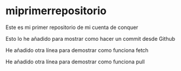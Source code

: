 # miprimerrepositorio
Este es mi primer repositorio de mi cuenta de conquer

Esto lo he añadido para mostrar como hacer un commit desde Github

He añadido otra línea para demostrar como funciona fetch

He añadido otra línea para demostrar como funciona pull

